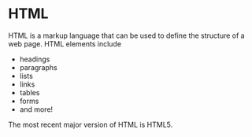 # HTML

HTML is a markup language that can be used to define the structure of a web page. HTML elements include

* headings
* paragraphs
* lists
* links
* tables
* forms
* and more!

The most recent major version of HTML is HTML5.
